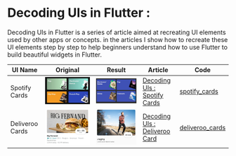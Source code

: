 # Decoding UIs in Flutter :
Decoding UIs in Flutter is a series of article aimed at recreating UI elements used by other apps or concepts. in the articles I show how to recreate these UI elements step by step to help beginners understand how to use Flutter to build beautiful widgets in Flutter.

| UI Name | Original | Result | Article | Code |
|--|--|--|--|--|
| Spotify Cards | ![Spotify Cards](https://github.com/yiss/decoding_uis_flutter/blob/master/imgs/spotify_orginal.jpg) | ![Spotify Cards In Flutter](https://github.com/yiss/decoding_uis_flutter/blob/master/imgs/spotify_flutter.jpg) | [Decoding UIs : Spotify Cards](https://flint.sh/en/news/recreating-spotify-categories-card-with-flutter) | [spotify_cards](https://github.com/yiss/decoding_uis_flutter/tree/master/lib/spotify_cards) |
| Deliveroo Cards | ![Deliveroo Cards](https://github.com/yiss/decoding_uis_flutter/blob/master/imgs/deliveroo_original.jpg) | ![Deliveroo Cards In Flutter ](https://github.com/yiss/decoding_uis_flutter/blob/master/imgs/deliveroo_flutter.png) | [Decoding UIs : Deliveroo Card](https://flint.sh/en/news/recreating-spotify-categories-card-with-flutter) | [deliveroo_cards](https://github.com/yiss/decoding_uis_flutter/tree/master/lib/deliveroo_cards) | 
